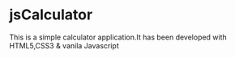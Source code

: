 # jsCalculator
This is a simple calculator application.It has been developed with HTML5,CSS3 &amp; vanila Javascript
